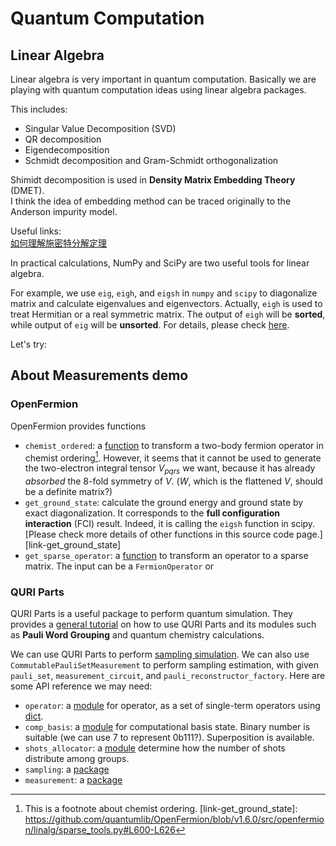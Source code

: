 # Quantum Computation

## Linear Algebra

Linear algebra is very important in quantum computation. 
Basically we are playing with quantum computation ideas using linear algebra packages.

This includes:
* Singular Value Decomposition (SVD)
* QR decomposition
* Eigendecomposition
* Schmidt decomposition and Gram-Schmidt orthogonalization

Shimidt decomposition is used in **Density Matrix Embedding Theory** (DMET).  
I think the idea of embedding method can be traced originally to the Anderson impurity model.  

Useful links:  
[如何理解施密特分解定理](https://zhuanlan.zhihu.com/p/86137107)

In practical calculations, NumPy and SciPy are two useful tools for linear algebra. 

For example, we use ```eig```, ```eigh```, and ```eigsh``` in ```numpy``` and ```scipy``` to diagonalize matrix and calculate eigenvalues and eigenvectors.
Actually, ```eigh``` is used to treat Hermitian or a real symmetric matrix. The output of ```eigh``` will be **sorted**, while output of ```eig``` will be **unsorted**. 
For details, please check [here](https://stackoverflow.com/questions/45434989/numpy-difference-between-linalg-eig-and-linalg-eigh).


Let's try:



## About Measurements demo

### OpenFermion

OpenFermion provides functions

* ```chemist_ordered```: a [function](https://quantumai.google/reference/python/openfermion/transforms/chemist_ordered)
to transform a two-body fermion operator in chemist ordering[^1]. However, it seems that it cannot be used to generate the two-electron integral tensor $V_{pqrs}$
we want, because it has already _absorbed_ the 8-fold symmetry of $V$. ($W$, which is the flattened $V$, should be a definite matrix?)
* ```get_ground_state```: calculate the ground energy and ground state by exact diagonalization.
It corresponds to the **full configuration interaction** (FCI) result. Indeed, it is calling the ```eigsh``` function in scipy. [Please check more details of other functions in this source code page.][link-get_ground_state]
* ```get_sparse_operator```: a [function](https://quantumai.google/reference/python/openfermion/linalg/get_sparse_operator) to transform
an operator to a sparse matrix. The input can be a ```FermionOperator``` or 

[^1]: This is a footnote about chemist ordering.
[link-get_ground_state]: https://github.com/quantumlib/OpenFermion/blob/v1.6.0/src/openfermion/linalg/sparse_tools.py#L600-L626

### QURI Parts

QURI Parts is a useful package to perform quantum simulation.
They provides a [general tutorial](https://quri-parts.qunasys.com/tutorials) on how to use QURI Parts and its modules
such as **Pauli Word Grouping** and quantum chemistry calculations. 

We can use QURI Parts to perform [sampling simulation](https://quri-parts.qunasys.com/tutorials/sampling_simulation).
We can also use ```CommutablePauliSetMeasurement```  to perform sampling estimation, with given ```pauli_set```, ```measurement_circuit```, and ```pauli_reconstructor_factory```.
Here are some API reference we may need:

* ```operator```: a [module](https://quri-parts.qunasys.com/quri_parts/core/quri_parts.core.operator.operator) for operator, as a set of single-term operators using [dict](https://utokyo-ipp.github.io/3/3-1.html).
* ```comp_basis```: a [module](https://quri-parts.qunasys.com/quri_parts/core/quri_parts.core.state.comp_basis.html) for computational basis state. Binary number is suitable (we can use 7 to represent 0b111?). Superposition is available.
* ```shots_allocator```: a [module](https://quri-parts.qunasys.com/quri_parts/core/quri_parts.core.sampling.shots_allocator.html) determine how the number of shots distribute among groups.
* ```sampling```: a [package](https://quri-parts.qunasys.com/quri_parts/core/quri_parts.core.estimator.sampling)
* ```measurement```: a [package](https://quri-parts.qunasys.com/quri_parts/core/quri_parts.core.measurement)

